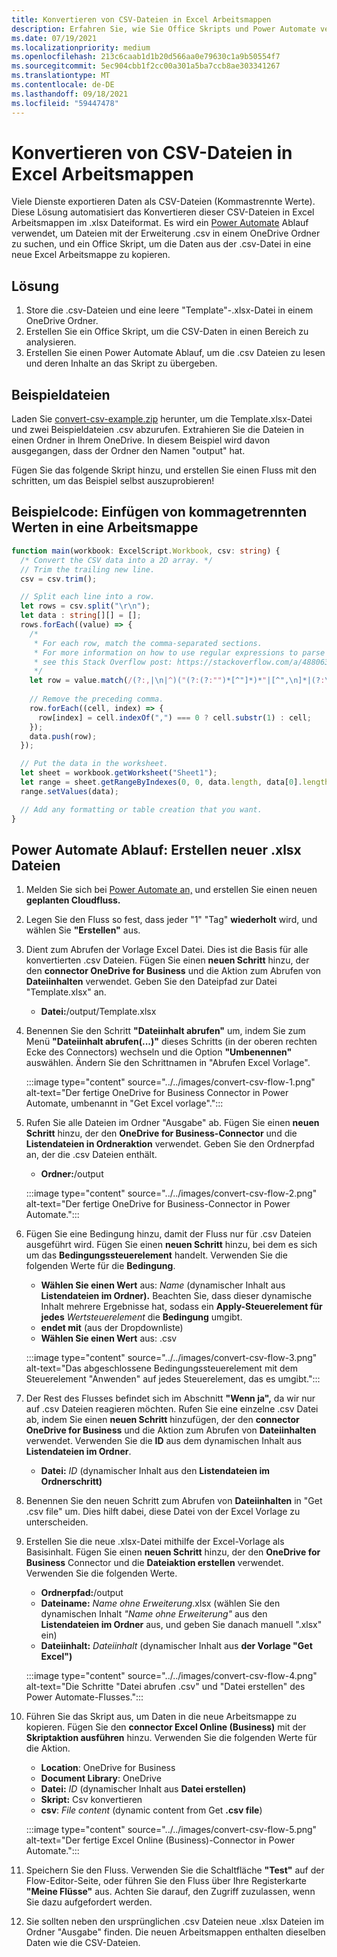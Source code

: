 ```yaml
---
title: Konvertieren von CSV-Dateien in Excel Arbeitsmappen
description: Erfahren Sie, wie Sie Office Skripts und Power Automate verwenden, um .xlsx Dateien aus .csv Dateien zu erstellen.
ms.date: 07/19/2021
ms.localizationpriority: medium
ms.openlocfilehash: 213c6caab1d1b20d566aa0e79630c1a9b50554f7
ms.sourcegitcommit: 5ec904cbb1f2cc00a301a5ba7ccb8ae303341267
ms.translationtype: MT
ms.contentlocale: de-DE
ms.lasthandoff: 09/18/2021
ms.locfileid: "59447478"
---
```

# <a name="convert-csv-files-to-excel-workbooks"></a>Konvertieren von CSV-Dateien in Excel Arbeitsmappen

Viele Dienste exportieren Daten als CSV-Dateien (Kommastrennte Werte). Diese Lösung automatisiert das Konvertieren dieser CSV-Dateien in Excel Arbeitsmappen im .xlsx Dateiformat. Es wird ein [Power Automate](https://flow.microsoft.com) Ablauf verwendet, um Dateien mit der Erweiterung .csv in einem OneDrive Ordner zu suchen, und ein Office Skript, um die Daten aus der .csv-Datei in eine neue Excel Arbeitsmappe zu kopieren.

## <a name="solution"></a>Lösung

1. Store die .csv-Dateien und eine leere "Template"-.xlsx-Datei in einem OneDrive Ordner.
1. Erstellen Sie ein Office Skript, um die CSV-Daten in einen Bereich zu analysieren.
1. Erstellen Sie einen Power Automate Ablauf, um die .csv Dateien zu lesen und deren Inhalte an das Skript zu übergeben.

## <a name="sample-files"></a>Beispieldateien

Laden Sie <a href="https://github.com/OfficeDev/office-scripts-docs/blob/master/docs/resources/samples/convert-csv-example.zip?raw=true">convert-csv-example.zip</a> herunter, um die Template.xlsx-Datei und zwei Beispieldateien .csv abzurufen. Extrahieren Sie die Dateien in einen Ordner in Ihrem OneDrive. In diesem Beispiel wird davon ausgegangen, dass der Ordner den Namen "output" hat.

Fügen Sie das folgende Skript hinzu, und erstellen Sie einen Fluss mit den schritten, um das Beispiel selbst auszuprobieren!

## <a name="sample-code-insert-comma-separated-values-into-a-workbook"></a>Beispielcode: Einfügen von kommagetrennten Werten in eine Arbeitsmappe

```TypeScript
function main(workbook: ExcelScript.Workbook, csv: string) {
  /* Convert the CSV data into a 2D array. */
  // Trim the trailing new line.
  csv = csv.trim();

  // Split each line into a row.
  let rows = csv.split("\r\n");
  let data : string[][] = [];
  rows.forEach((value) => {
    /*
     * For each row, match the comma-separated sections.
     * For more information on how to use regular expressions to parse CSV files,
     * see this Stack Overflow post: https://stackoverflow.com/a/48806378/9227753
     */
    let row = value.match(/(?:,|\n|^)("(?:(?:"")*[^"]*)*"|[^",\n]*|(?:\n|$))/g);
    
    // Remove the preceding comma.
    row.forEach((cell, index) => {
      row[index] = cell.indexOf(",") === 0 ? cell.substr(1) : cell;
    });
    data.push(row);
  });

  // Put the data in the worksheet.
  let sheet = workbook.getWorksheet("Sheet1");
  let range = sheet.getRangeByIndexes(0, 0, data.length, data[0].length);
  range.setValues(data);

  // Add any formatting or table creation that you want.
}
```

## <a name="power-automate-flow-create-new-xlsx-files"></a>Power Automate Ablauf: Erstellen neuer .xlsx Dateien

1. Melden Sie sich bei [Power Automate an,](https://flow.microsoft.com) und erstellen Sie einen neuen **geplanten Cloudfluss.**
1. Legen Sie den Fluss so fest, dass jeder "1" "Tag" **wiederholt** wird, und wählen Sie **"Erstellen"** aus.
1. Dient zum Abrufen der Vorlage Excel Datei. Dies ist die Basis für alle konvertierten .csv Dateien. Fügen Sie einen **neuen Schritt** hinzu, der den **connector OneDrive for Business** und die Aktion zum Abrufen von **Dateiinhalten** verwendet. Geben Sie den Dateipfad zur Datei "Template.xlsx" an.
    * **Datei:**/output/Template.xlsx
1. Benennen Sie den Schritt **"Dateiinhalt abrufen"** um, indem Sie zum Menü **"Dateiinhalt abrufen(...)"** dieses Schritts (in der oberen rechten Ecke des Connectors) wechseln und die Option **"Umbenennen"** auswählen. Ändern Sie den Schrittnamen in "Abrufen Excel Vorlage".

     :::image type="content" source="../../images/convert-csv-flow-1.png" alt-text="Der fertige OneDrive for Business Connector in Power Automate, umbenannt in &quot;Get Excel vorlage&quot;.":::
1. Rufen Sie alle Dateien im Ordner "Ausgabe" ab. Fügen Sie einen **neuen Schritt** hinzu, der den **OneDrive for Business-Connector** und die **Listendateien in Ordneraktion** verwendet. Geben Sie den Ordnerpfad an, der die .csv Dateien enthält.
    * **Ordner:**/output

    :::image type="content" source="../../images/convert-csv-flow-2.png" alt-text="Der fertige OneDrive for Business-Connector in Power Automate.":::
1. Fügen Sie eine Bedingung hinzu, damit der Fluss nur für .csv Dateien ausgeführt wird. Fügen Sie einen **neuen Schritt** hinzu, bei dem es sich um das **Bedingungssteuerelement** handelt. Verwenden Sie die folgenden Werte für die **Bedingung**.
    * **Wählen Sie einen Wert** aus: *Name* (dynamischer Inhalt aus **Listendateien im Ordner).** Beachten Sie, dass dieser dynamische Inhalt mehrere Ergebnisse hat, sodass ein **Apply-Steuerelement für jedes** *Wertsteuerelement* die **Bedingung** umgibt.
    * **endet mit** (aus der Dropdownliste)
    * **Wählen Sie einen Wert** aus: .csv

    :::image type="content" source="../../images/convert-csv-flow-3.png" alt-text="Das abgeschlossene Bedingungssteuerelement mit dem Steuerelement &quot;Anwenden&quot; auf jedes Steuerelement, das es umgibt.":::
1. Der Rest des Flusses befindet sich im Abschnitt **"Wenn ja",** da wir nur auf .csv Dateien reagieren möchten. Rufen Sie eine einzelne .csv Datei ab, indem Sie einen **neuen Schritt** hinzufügen, der den **connector OneDrive for Business** und die Aktion zum Abrufen von **Dateiinhalten** verwendet. Verwenden Sie die **ID** aus dem dynamischen Inhalt aus **Listendateien im Ordner**.
    * **Datei:** *ID* (dynamischer Inhalt aus den **Listendateien im Ordnerschritt)**
1. Benennen Sie den neuen Schritt zum Abrufen von **Dateiinhalten** in "Get .csv file" um. Dies hilft dabei, diese Datei von der Excel Vorlage zu unterscheiden.
1. Erstellen Sie die neue .xlsx-Datei mithilfe der Excel-Vorlage als Basisinhalt. Fügen Sie einen **neuen Schritt** hinzu, der den **OneDrive for Business** Connector und die **Dateiaktion erstellen** verwendet. Verwenden Sie die folgenden Werte.
    * **Ordnerpfad:**/output
    * **Dateiname:** *Name ohne Erweiterung*.xlsx (wählen Sie den dynamischen Inhalt *"Name ohne Erweiterung"* aus den **Listendateien im Ordner** aus, und geben Sie danach manuell ".xlsx" ein)
    * **Dateiinhalt:** *Dateiinhalt* (dynamischer Inhalt aus **der Vorlage "Get Excel")**

     :::image type="content" source="../../images/convert-csv-flow-4.png" alt-text="Die Schritte &quot;Datei abrufen .csv&quot; und &quot;Datei erstellen&quot; des Power Automate-Flusses.":::
1. Führen Sie das Skript aus, um Daten in die neue Arbeitsmappe zu kopieren. Fügen Sie den **connector Excel Online (Business)** mit der **Skriptaktion ausführen** hinzu. Verwenden Sie die folgenden Werte für die Aktion.
    * **Location**: OneDrive for Business
    * **Document Library**: OneDrive
    * **Datei:** *ID* (dynamischer Inhalt aus **Datei erstellen)**
    * **Skript:** Csv konvertieren
    * **csv**: *File content* (dynamic content from Get **.csv file**)

    :::image type="content" source="../../images/convert-csv-flow-5.png" alt-text="Der fertige Excel Online (Business)-Connector in Power Automate.":::
1. Speichern Sie den Fluss. Verwenden Sie die Schaltfläche **"Test"** auf der Flow-Editor-Seite, oder führen Sie den Fluss über Ihre Registerkarte **"Meine Flüsse"** aus. Achten Sie darauf, den Zugriff zuzulassen, wenn Sie dazu aufgefordert werden.
1. Sie sollten neben den ursprünglichen .csv Dateien neue .xlsx Dateien im Ordner "Ausgabe" finden. Die neuen Arbeitsmappen enthalten dieselben Daten wie die CSV-Dateien.
